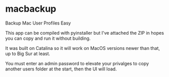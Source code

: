 # macbackup
Backup Mac User Profiles Easy

This app can be compiled with pyinstaller but I've attached the ZIP in hopes
you can copy and run it without building.

It was built on Catalina so it will work on MacOS versions newer than that,
up to Big Sur at least. 

You must enter an admin password to elevate your privalges to copy
another users folder at the start, then the UI will load.
